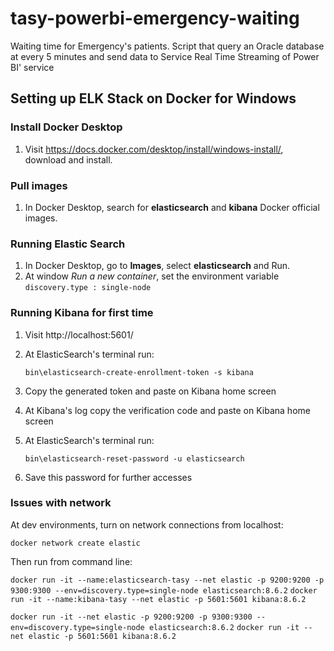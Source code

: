 # tasy-powerbi-emergency-waiting
 Waiting time for Emergency's patients. Script that query an Oracle database at every 5 minutes and send data to Service Real Time Streaming of Power BI' service

## Setting up ELK Stack on Docker for Windows
### Install Docker Desktop
1. Visit https://docs.docker.com/desktop/install/windows-install/, download and install.

### Pull images
1. In Docker Desktop, search for **elasticsearch** and **kibana** Docker official images.

### Running Elastic Search
1. In Docker Desktop, go to **Images**, select **elasticsearch** and Run.
2. At window *Run a new container*, set the environment variable
`discovery.type : single-node`

### Running Kibana for first time
1. Visit http://localhost:5601/
2. At ElasticSearch's terminal run:

   `bin\elasticsearch-create-enrollment-token -s kibana`
1. Copy the generated token and paste on Kibana home screen
2. At Kibana's log copy the verification code and paste on Kibana home screen
3. At ElasticSearch's terminal run:

   `bin\elasticsearch-reset-password -u elasticsearch`
4. Save this password for further accesses

### Issues with network
At dev environments, turn on network connections from localhost:

`docker network create elastic`

Then run from command line:

`docker run -it --name:elasticsearch-tasy --net elastic -p 9200:9200 -p 9300:9300 --env=discovery.type=single-node elasticsearch:8.6.2`
`docker run -it --name:kibana-tasy --net elastic -p 5601:5601 kibana:8.6.2`

`docker run -it --net elastic -p 9200:9200 -p 9300:9300 --env=discovery.type=single-node elasticsearch:8.6.2`
`docker run -it --net elastic -p 5601:5601 kibana:8.6.2`